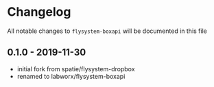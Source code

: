 # Changelog

All notable changes to `flysystem-boxapi` will be documented in this file

## 0.1.0 - 2019-11-30

- initial fork from spatie/flysystem-dropbox
- renamed to labworx/flysystem-boxapi

